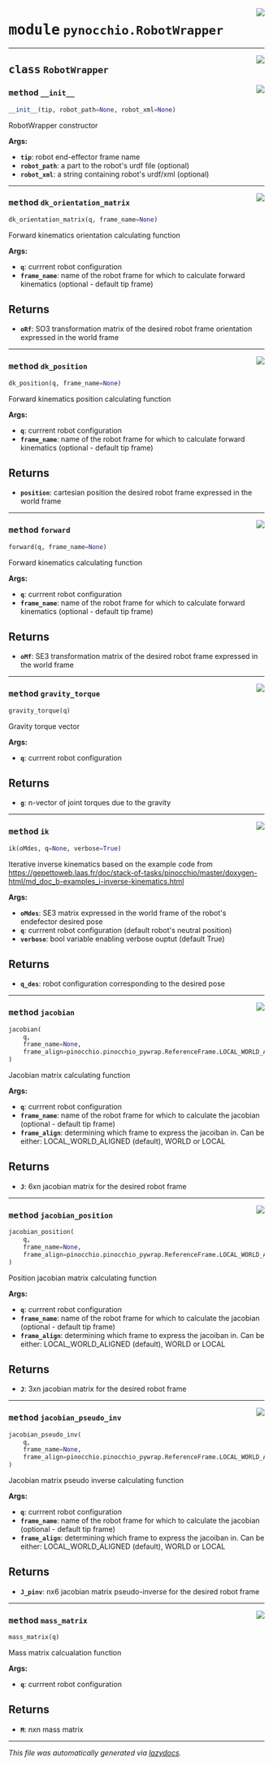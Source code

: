 <!-- markdownlint-disable -->

<a href="../pynocchio/RobotWrapper.py#L0"><img align="right" style="float:right;" src="https://img.shields.io/badge/-source-cccccc?style=flat-square"></a>

# <kbd>module</kbd> `pynocchio.RobotWrapper`






---

<a href="../pynocchio/RobotWrapper.py#L6"><img align="right" style="float:right;" src="https://img.shields.io/badge/-source-cccccc?style=flat-square"></a>

## <kbd>class</kbd> `RobotWrapper`




<a href="../pynocchio/RobotWrapper.py#L8"><img align="right" style="float:right;" src="https://img.shields.io/badge/-source-cccccc?style=flat-square"></a>

### <kbd>method</kbd> `__init__`

```python
__init__(tip, robot_path=None, robot_xml=None)
```

RobotWrapper constructor 



**Args:**
 
 - <b>`tip`</b>:  robot end-effector frame name 
 - <b>`robot_path`</b>:  a part to the robot's urdf file (optional)  
 - <b>`robot_xml`</b>:  a string containing robot's urdf/xml (optional) 




---

<a href="../pynocchio/RobotWrapper.py#L75"><img align="right" style="float:right;" src="https://img.shields.io/badge/-source-cccccc?style=flat-square"></a>

### <kbd>method</kbd> `dk_orientation_matrix`

```python
dk_orientation_matrix(q, frame_name=None)
```

Forward kinematics orientation calculating function 



**Args:**
 
 - <b>`q`</b>:  currrent robot configuration 
 - <b>`frame_name`</b>:  name of the robot frame for which to calculate forward kinematics (optional - default tip frame) 

Returns 
-------- 
 - <b>`oRf`</b>:  SO3 transformation matrix of the desired robot frame orientation expressed in the world frame 

---

<a href="../pynocchio/RobotWrapper.py#L61"><img align="right" style="float:right;" src="https://img.shields.io/badge/-source-cccccc?style=flat-square"></a>

### <kbd>method</kbd> `dk_position`

```python
dk_position(q, frame_name=None)
```

Forward kinematics position calculating function 



**Args:**
 
 - <b>`q`</b>:  currrent robot configuration 
 - <b>`frame_name`</b>:  name of the robot frame for which to calculate forward kinematics (optional - default tip frame) 

Returns 
-------- 
 - <b>`position`</b>:  cartesian position the desired robot frame expressed in the world frame 

---

<a href="../pynocchio/RobotWrapper.py#L42"><img align="right" style="float:right;" src="https://img.shields.io/badge/-source-cccccc?style=flat-square"></a>

### <kbd>method</kbd> `forward`

```python
forward(q, frame_name=None)
```

Forward kinematics calculating function 



**Args:**
 
 - <b>`q`</b>:  currrent robot configuration 
 - <b>`frame_name`</b>:  name of the robot frame for which to calculate forward kinematics (optional - default tip frame) 



Returns 
-------- 
 - <b>`oMf`</b>:  SE3 transformation matrix of the desired robot frame expressed in the world frame 

---

<a href="../pynocchio/RobotWrapper.py#L139"><img align="right" style="float:right;" src="https://img.shields.io/badge/-source-cccccc?style=flat-square"></a>

### <kbd>method</kbd> `gravity_torque`

```python
gravity_torque(q)
```

Gravity torque vector 



**Args:**
 
 - <b>`q`</b>:  currrent robot configuration       

Returns 
-------- 
 - <b>`g`</b>:  n-vector of joint torques due to the gravity 

---

<a href="../pynocchio/RobotWrapper.py#L167"><img align="right" style="float:right;" src="https://img.shields.io/badge/-source-cccccc?style=flat-square"></a>

### <kbd>method</kbd> `ik`

```python
ik(oMdes, q=None, verbose=True)
```

Iterative inverse kinematics based on the example code from https://gepettoweb.laas.fr/doc/stack-of-tasks/pinocchio/master/doxygen-html/md_doc_b-examples_i-inverse-kinematics.html 



**Args:**
 
 - <b>`oMdes`</b>:   SE3 matrix expressed in the world frame of the robot's endefector desired pose     
 - <b>`q`</b>:  currrent robot configuration (default robot's neutral position) 
 - <b>`verbose`</b>:  bool variable enabling verbose ouptut (default True) 

Returns 
-------- 
 - <b>`q_des`</b>:  robot configuration corresponding to the desired pose  

---

<a href="../pynocchio/RobotWrapper.py#L89"><img align="right" style="float:right;" src="https://img.shields.io/badge/-source-cccccc?style=flat-square"></a>

### <kbd>method</kbd> `jacobian`

```python
jacobian(
    q,
    frame_name=None,
    frame_align=pinocchio.pinocchio_pywrap.ReferenceFrame.LOCAL_WORLD_ALIGNED
)
```

Jacobian matrix calculating function 



**Args:**
 
 - <b>`q`</b>:  currrent robot configuration 
 - <b>`frame_name`</b>:  name of the robot frame for which to calculate the jacobian (optional - default tip frame) 
 - <b>`frame_align`</b>:  determining which frame to express the jacoiban in. Can be either: LOCAL_WORLD_ALIGNED (default), WORLD or LOCAL            

Returns 
-------- 
 - <b>`J`</b>:  6xn jacobian matrix for the desired robot frame  

---

<a href="../pynocchio/RobotWrapper.py#L109"><img align="right" style="float:right;" src="https://img.shields.io/badge/-source-cccccc?style=flat-square"></a>

### <kbd>method</kbd> `jacobian_position`

```python
jacobian_position(
    q,
    frame_name=None,
    frame_align=pinocchio.pinocchio_pywrap.ReferenceFrame.LOCAL_WORLD_ALIGNED
)
```

Position jacobian matrix calculating function 



**Args:**
 
 - <b>`q`</b>:  currrent robot configuration 
 - <b>`frame_name`</b>:  name of the robot frame for which to calculate the jacobian (optional - default tip frame) 
 - <b>`frame_align`</b>:  determining which frame to express the jacoiban in. Can be either: LOCAL_WORLD_ALIGNED (default), WORLD or LOCAL            

Returns 
-------- 
 - <b>`J`</b>:  3xn jacobian matrix for the desired robot frame  

---

<a href="../pynocchio/RobotWrapper.py#L124"><img align="right" style="float:right;" src="https://img.shields.io/badge/-source-cccccc?style=flat-square"></a>

### <kbd>method</kbd> `jacobian_pseudo_inv`

```python
jacobian_pseudo_inv(
    q,
    frame_name=None,
    frame_align=pinocchio.pinocchio_pywrap.ReferenceFrame.LOCAL_WORLD_ALIGNED
)
```

Jacobian matrix pseudo inverse calculating function 



**Args:**
 
 - <b>`q`</b>:  currrent robot configuration 
 - <b>`frame_name`</b>:  name of the robot frame for which to calculate the jacobian (optional - default tip frame) 
 - <b>`frame_align`</b>:  determining which frame to express the jacoiban in. Can be either: LOCAL_WORLD_ALIGNED (default), WORLD or LOCAL            

Returns 
-------- 
 - <b>`J_pinv`</b>:  nx6 jacobian matrix pseudo-inverse for the desired robot frame  

---

<a href="../pynocchio/RobotWrapper.py#L153"><img align="right" style="float:right;" src="https://img.shields.io/badge/-source-cccccc?style=flat-square"></a>

### <kbd>method</kbd> `mass_matrix`

```python
mass_matrix(q)
```

Mass matrix calcualation function 



**Args:**
 
 - <b>`q`</b>:  currrent robot configuration       

Returns 
-------- 
 - <b>`M`</b>:  nxn mass matrix  




---

_This file was automatically generated via [lazydocs](https://github.com/ml-tooling/lazydocs)._
